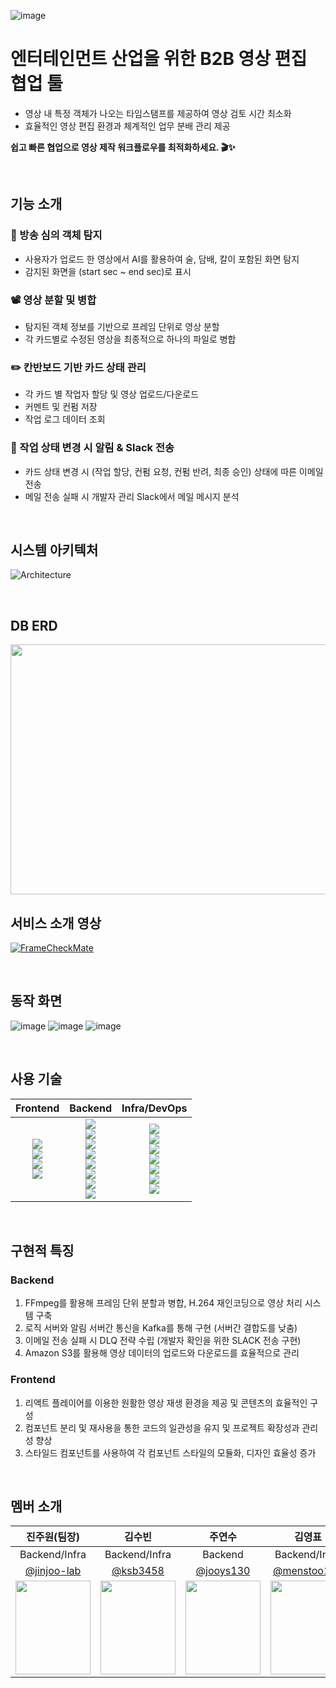 ![image](https://github.com/user-attachments/assets/b3a2040e-86bd-4a6c-abe7-26c35c069961)
<br>
# 엔터테인먼트 산업을 위한 B2B 영상 편집 협업 툴

- 영상 내 특정 객체가 나오는 타임스탬프를 제공하여 영상 검토 시간 최소화
- 효율적인 영상 편집 환경과 체계적인 업무 분배 관리 제공

**쉽고 빠른 협업으로 영상 제작 워크플로우를 최적화하세요. :clapper::sparkles:**

<br>

## 기능 소개

### 🔎 방송 심의 객체 탐지

- 사용자가 업로드 한 영상에서 AI를 활용하여 술, 담배, 칼이 포함된 화면 탐지
- 감지된 화면을 (start sec ~ end sec)로 표시

### 📽️ 영상 분할 및 병합

- 탐지된 객체 정보를 기반으로 프레임 단위로 영상 분할
- 각 카드별로 수정된 영상을 최종적으로 하나의 파일로 병합

### ✏️ 칸반보드 기반 카드 상태 관리

- 각 카드 별 작업자 할당 및 영상 업로드/다운로드
- 커멘트 및 컨펌 저장
- 작업 로그 데이터 조회

### 💌 작업 상태 변경 시 알림 & Slack 전송

- 카드 상태 변경 시 (작업 할당, 컨펌 요청, 컨펌 반려, 최종 승인) 상태에 따른 이메일 전송
- 메일 전송 실패 시 개발자 관리 Slack에서 메일 메시지 분석

<br>

## 시스템 아키텍처
![Architecture](https://github.com/user-attachments/assets/02154e42-cfd8-473b-9a11-07eeff0bf7f0)

<br>

## DB ERD
<img src = "https://github.com/user-attachments/assets/1101a234-bf12-48b2-99aa-67b7bfa2b449" width ="900" height = "400">

<br>

## 서비스 소개 영상
[![FrameCheckMate](https://img.youtube.com/vi/-1keWKxLl7A/0.jpg)](https://www.youtube.com/watch?v=-1keWKxLl7A)

<br>

## 동작 화면
![image](https://github.com/user-attachments/assets/84a91ec2-92ba-4d70-959e-c65740600be0)
![image](https://github.com/user-attachments/assets/053e5375-75bf-4a58-912b-831bbc53017a)
![image](https://github.com/user-attachments/assets/7c1dab78-2f49-418e-885a-67e8f1ff1a63)

<br>

## 사용 기술
|Frontend|Backend|Infra/DevOps|
|:---:|:---:|:---:|
|<img src="https://img.shields.io/badge/react-F05138?style=for-the-badge&logo=React&logoColor=white"><br><img src="https://img.shields.io/badge/typescript-F1007E?style=for-the-badge&logo=typescript"><br><img src="https://img.shields.io/badge/nextjs-F1007E?style=for-the-badge"><br><img src="https://img.shields.io/badge/reactquery-2396F3?style=for-the-badge&logo=reactquery&logoColor=white">|<img src="https://img.shields.io/badge/java-007396?style=for-the-badge&logo=OpenJDK&logoColor=white"><br><img src="https://img.shields.io/badge/kotlin-007396?style=for-the-badge&logo=Kotlin&logoColor=white"><br><img src="https://img.shields.io/badge/springboot-6DB33F?style=for-the-badge&logo=springboot&logoColor=white"><br><img src="https://img.shields.io/badge/springcloud-6DB33F?style=for-the-badge&logo=springcloud&logoColor=white"><br><img src="https://img.shields.io/badge/hibernate-59666C?style=for-the-badge&logo=hibernate&logoColor=white"><br><img src="https://img.shields.io/badge/MySQL-4479A1?style=for-the-badge&logo=MySQL&logoColor=white"><br><img src="https://img.shields.io/badge/MongoDB-4479A1?style=for-the-badge&logo=MongoDB&logoColor=white"><br><img src="https://img.shields.io/badge/Kafka-4479A1?style=for-the-badge&logo=Kafka&logoColor=white">|<img src="https://img.shields.io/badge/amazonrds-569A31?style=for-the-badge&logo=amazonrds&logoColor=white"><br><img src="https://img.shields.io/badge/amazonec2-FF9900?style=for-the-badge&logo=amazonec2&logoColor=white"><br><img src="https://img.shields.io/badge/amazons3-FF9900?style=for-the-badge&logo=amazones3&logoColor=white"><br><img src="https://img.shields.io/badge/docker-2496ED?style=for-the-badge&logo=docker&logoColor=white"><br><img src="https://img.shields.io/badge/slack-2496ED?style=for-the-badge&logo=slack&logoColor=white"><br><img src="https://img.shields.io/badge/nginx-2496ED?style=for-the-badge&logo=nginx&logoColor=white"><br><img src="https://img.shields.io/badge/jenkins-2496ED?style=for-the-badge&logo=jenkins&logoColor=white">|

<br>

## 구현적 특징

### Backend
1. FFmpeg를 활용해 프레임 단위 분할과 병합, H.264 재인코딩으로 영상 처리 시스템 구축
2. 로직 서버와 알림 서버간 통신을 Kafka를 통해 구현 (서버간 결합도를 낮춤)
3. 이메일 전송 실패 시 DLQ 전략 수립 (개발자 확인을 위한 SLACK 전송 구현)
4. Amazon S3를 활용해 영상 데이터의 업로드와 다운로드를 효율적으로 관리

### Frontend
1. 리액트 플레이어를 이용한 원활한 영상 재생 환경을 제공 및 콘텐츠의 효율적인 구성
2. 컴포넌트 분리 및 재사용을 통한 코드의 일관성을 유지 및 프로젝트 확장성과 관리성 향상
3. 스타일드 컴포넌트를 사용하여 각 컴포넌트 스타일의 모듈화, 디자인 효율성 증가

<br>

## 멤버 소개
|진주원(팀장)|김수빈|주연수|김영표|김태경|이재희|
|:----:|:----:|:----:|:----:|:----:|:----:|
|Backend/Infra|Backend/Infra|Backend|Backend/Infra|FrontEnd/AI|FrontEnd|
|[@jinjoo-lab](https://github.com/jinjoo-lab)|[@ksb3458](https://github.com/ksb3458)|[@jooys130](https://github.com/jooys130)|[@menstoo121](https://github.com/menstoo121)|[@blackburi](https://github.com/blackburi)|[@hee0109](https://github.com/hee0109)|
 | <img src = "https://avatars.githubusercontent.com/u/84346055?v=4" width ="120" height = "150"> | <img src = "https://github.com/shin5774/SSAFY_CS_Study/blob/main/image/SIUU.jpeg?raw=true" width ="120" height = "150">| <img src = "https://github.com/user-attachments/assets/cd5aa20d-66c3-4fdf-9b88-7127864c4f4d" width ="120" height = "150">| <img src = "https://github.com/user-attachments/assets/1b495940-e134-4079-8777-d5a3c2df9ae1" width ="120" height = "150">| <img src = "https://avatars.githubusercontent.com/u/156290298?v=4" width ="120" height = "150">| <img src = "https://github.com/user-attachments/assets/e27ce71f-e517-446f-aa5d-31542268754c" width ="120" height = "150">|
